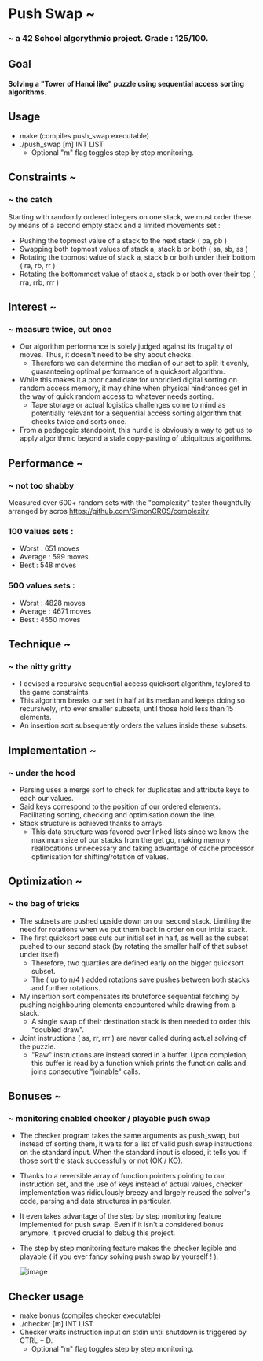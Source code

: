 # Push Swap ~

### ~ a 42 School algorythmic project. Grade : 125/100.
## Goal	
#### Solving a "Tower of Hanoi like" puzzle using sequential access sorting algorithms.
## Usage
- make (compiles push_swap executable)
- ./push_swap [m] INT LIST
	- Optional "m" flag toggles step by step monitoring.

## Constraints ~
### ~ the catch
Starting with randomly ordered integers on one stack, we must order these by means of a second empty stack and a limited movements set :

- Pushing the topmost value of a stack to the next stack ( pa, pb )
- Swapping both topmost values of stack a, stack b or both ( sa, sb, ss )
- Rotating the topmost value of stack a, stack b or both under their bottom ( ra, rb, rr )
- Rotating the bottommost value of stack a, stack b or both over their top ( rra, rrb, rrr )

## Interest ~
### ~ measure twice, cut once
- Our algorithm performance is solely judged against its frugality of moves. Thus, it doesn't need to be shy about checks.
	- Therefore we can determine the median of our set to split it evenly, guaranteeing optimal performance of a quicksort algorithm.  
- While this makes it a poor candidate for unbridled digital sorting on random access memory, it may shine when physical hindrances get in the way of quick random access to whatever needs sorting.
	- Tape storage or actual logistics challenges come to mind as potentially relevant for a sequential access sorting algorithm that checks twice and sorts once.
- From a pedagogic standpoint, this hurdle is obviously a way to get us to apply algorithmic beyond a stale copy-pasting of ubiquitous algorithms.

## Performance ~
### ~ not too shabby
Measured over 600+ random sets with the "complexity" tester thoughtfully arranged by scros https://github.com/SimonCROS/complexity
### 100 values sets :
- Worst : 651 moves
- Average :	599 moves
- Best : 548 moves

### 500 values sets :
- Worst : 4828 moves
- Average :	4671 moves
- Best : 4550 moves

## Technique ~
### ~ the nitty gritty
- I devised a recursive sequential access quicksort algorithm, taylored to the game constraints.
- This algorithm breaks our set in half at its median and keeps doing so recursively, into ever smaller subsets, until those hold less than 15 elements.
- An insertion sort subsequently orders the values inside these subsets.

## Implementation ~
### ~ under the hood
- Parsing uses a merge sort to check for duplicates and attribute keys to each our values.
- Said keys correspond to the position of our ordered elements. Facilitating sorting, checking and optimisation down the line.
- Stack structure is achieved thanks to arrays.  
	- This data structure was favored over linked lists since we know the maximum size of our stacks from the get go, making memory reallocations unnecessary and taking advantage of cache processor optimisation for shifting/rotation of values.

## Optimization ~
### ~ the bag of tricks
- The subsets are pushed upside down on our second stack. Limiting the need for rotations when we put them back in order on our initial stack.
- The first quicksort pass cuts our initial set in half, as well as the subset pushed to our second stack (by rotating the smaller half of that subset under itself)
	- Therefore, two quartiles are defined early on the bigger quicksort subset.  
	- The ( up to n/4 ) added rotations save pushes between both stacks and further rotations.
- My insertion sort compensates its bruteforce sequential fetching by pushing neighbouring elements encountered while drawing from a stack.  
	- A single swap of their destination stack is then needed to order this "doubled draw".
- Joint instructions ( ss, rr, rrr ) are never called during actual solving of the puzzle.  
	- "Raw" instructions are instead stored in a buffer. Upon completion, this buffer is read by a function which prints the function calls and joins consecutive "joinable" calls.

## Bonuses ~
### ~ monitoring enabled checker / playable push swap
- The checker program takes the same arguments as push_swap, but instead of sorting them, it waits for a list of valid push swap instructions on the standard input. When the standard input is closed, it tells you if those sort the stack successfully or not (OK / KO).
- Thanks to a reversible array of function pointers pointing to our instruction set, and the use of keys instead of actual values, checker implementation was ridiculously breezy and largely reused the solver's code, parsing and data structures in particular.
- It even takes advantage of the step by step monitoring feature implemented for push swap. Even if it isn't a considered bonus anymore, it proved crucial to debug this project.
- The step by step monitoring feature makes the checker legible and playable ( if you ever fancy solving push swap by yourself ! ).

	![image](https://user-images.githubusercontent.com/73589177/156929913-70d34cf2-5a8a-40a3-9112-be738095ec68.png)

## Checker usage
- make bonus (compiles checker executable)
- ./checker [m] INT LIST
- Checker waits instruction input on stdin until shutdown is triggered by CTRL + D.
	- Optional "m" flag toggles step by step monitoring.
